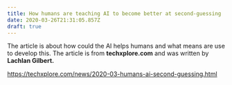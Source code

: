 ```yaml
---
title: How humans are teaching AI to become better at second-guessing
date: 2020-03-26T21:31:05.857Z
draft: true
---
```

The article is about how could the AI helps humans and what means are use to develop this. The article is from **techxplore.com** and was written by **Lachlan Gilbert.**













<https://techxplore.com/news/2020-03-humans-ai-second-guessing.html>